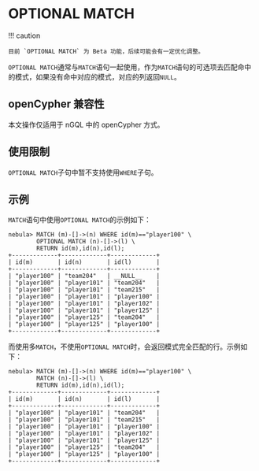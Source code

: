 # OPTIONAL MATCH

!!! caution

    目前 `OPTIONAL MATCH` 为 Beta 功能，后续可能会有一定优化调整。

`OPTIONAL MATCH`通常与`MATCH`语句一起使用，作为`MATCH`语句的可选项去匹配命中的模式，如果没有命中对应的模式，对应的列返回`NULL`。

## openCypher 兼容性

本文操作仅适用于 nGQL 中的 openCypher 方式。

## 使用限制

`OPTIONAL MATCH`子句中暂不支持使用`WHERE`子句。

## 示例

`MATCH`语句中使用`OPTIONAL MATCH`的示例如下：

```ngql
nebula> MATCH (m)-[]->(n) WHERE id(m)=="player100" \
        OPTIONAL MATCH (n)-[]->(l) \
        RETURN id(m),id(n),id(l);
+-------------+-------------+-------------+
| id(m)       | id(n)       | id(l)       |
+-------------+-------------+-------------+
| "player100" | "team204"   | __NULL__    |
| "player100" | "player101" | "team204"   |
| "player100" | "player101" | "team215"   |
| "player100" | "player101" | "player100" |
| "player100" | "player101" | "player102" |
| "player100" | "player101" | "player125" |
| "player100" | "player125" | "team204"   |
| "player100" | "player125" | "player100" |
+-------------+-------------+-------------+
```

而使用多`MATCH`，不使用`OPTIONAL MATCH`时，会返回模式完全匹配的行。示例如下：

```ngql
nebula> MATCH (m)-[]->(n) WHERE id(m)=="player100" \
        MATCH (n)-[]->(l) \
        RETURN id(m),id(n),id(l);
+-------------+-------------+-------------+
| id(m)       | id(n)       | id(l)       |
+-------------+-------------+-------------+
| "player100" | "player101" | "team204"   |
| "player100" | "player101" | "team215"   |
| "player100" | "player101" | "player100" |
| "player100" | "player101" | "player102" |
| "player100" | "player101" | "player125" |
| "player100" | "player125" | "team204"   |
| "player100" | "player125" | "player100" |
+-------------+-------------+-------------+
```
